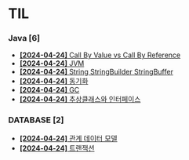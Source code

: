 # TIL
 
### Java [6]
- [**[2024-04-24]**  Call By Value vs Call By Reference](https://github.com/A-lass/TIL/blob/main/Java/Call_By_Value_vs_Call_By_Reference.md)
- [**[2024-04-24]**  JVM](https://github.com/A-lass/TIL/blob/main/Java/JVM.md)
- [**[2024-04-24]**  String StringBuilder StringBuffer](https://github.com/A-lass/TIL/blob/main/Java/String_StringBuilder_StringBuffer.md)
- [**[2024-04-24]**  동기화](https://github.com/A-lass/TIL/blob/main/Java/동기화.md)
- [**[2024-04-24]**  GC](https://github.com/A-lass/TIL/blob/main/Java/GC.md)
- [**[2024-04-24]**  추상클래스와 인터페이스](https://github.com/A-lass/TIL/blob/main/Java/추상클래스와_인터페이스.md)
### DATABASE [2]
- [**[2024-04-24]**  관계 데이터 모델](https://github.com/A-lass/TIL/blob/main/DATABASE/관계_데이터_모델.md)
- [**[2024-04-24]**  트랜잭션](https://github.com/A-lass/TIL/blob/main/DATABASE/트랜잭션.md)
